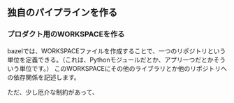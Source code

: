 ## 独自のパイプラインを作る
### プロダクト用のWORKSPACEを作る
bazelでは、WORKSPACEファイルを作成することで、一つのリポジトリという単位を定義できる。（これは、Pythonモジュールだとか、アプリ一つだとかそういう単位です。）
このWORKSPACEにその他のライブラリとか他のリポジトリへの依存関係を記述します。

ただ、少し厄介な制約があって、

